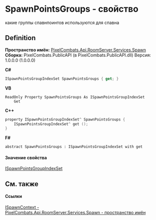 # SpawnPointsGroups - свойство


какие группы спавнпоинтов используются для спавна



## Definition
**Пространство имён:** <a href="0971793b-47eb-58b2-d7a8-6c570042d7d9">PixelCombats.Api.RoomServer.Services.Spawn</a>  
**Сборка:** PixelCombats.PublicAPI (в PixelCombats.PublicAPI.dll) Версия: 1.0.0.0 (1.0.0.0)

**C#**
``` C#
ISpawnPointsGroupIndexSet SpawnPointsGroups { get; }
```
**VB**
``` VB
ReadOnly Property SpawnPointsGroups As ISpawnPointsGroupIndexSet
	Get
```
**C++**
``` C++
property ISpawnPointsGroupIndexSet^ SpawnPointsGroups {
	ISpawnPointsGroupIndexSet^ get ();
}
```
**F#**
``` F#
abstract SpawnPointsGroups : ISpawnPointsGroupIndexSet with get
```



#### Значение свойства
<a href="b9421983-842d-9c77-6abb-2326b8e7f4fb">ISpawnPointsGroupIndexSet</a>

## См. также


#### Ссылки
<a href="c63de599-658c-3853-3ceb-8251d961bf63">ISpawnContext - </a>  
<a href="0971793b-47eb-58b2-d7a8-6c570042d7d9">PixelCombats.Api.RoomServer.Services.Spawn - пространство имён</a>  
